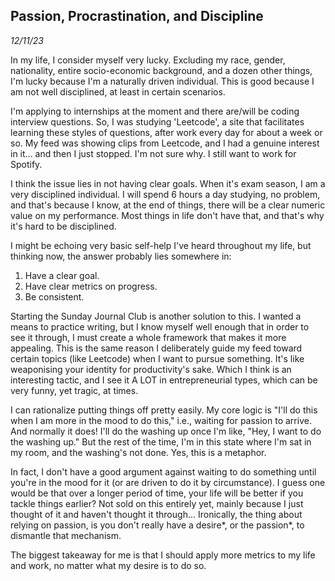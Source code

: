 ## Passion, Procrastination, and Discipline
*12/11/23*

In my life, I consider myself very lucky. Excluding my race, gender,
nationality, entire socio-economic background, and a dozen other things,
I'm lucky because I'm a naturally driven individual. This is good
because I am not well disciplined, at least in certain scenarios.

I'm applying to internships at the moment and there are/will be coding
interview questions. So, I was studying 'Leetcode', a site that
facilitates learning these styles of questions, after work every day for
about a week or so. My feed was showing clips from Leetcode, and I had a
genuine interest in it... and then I just stopped. I'm not sure why. I
still want to work for Spotify.

I think the issue lies in not having clear goals. When it's exam season,
I am a very disciplined individual. I will spend 6 hours a day studying,
no problem, and that's because I know, at the end of things, there will
be a clear numeric value on my performance. Most things in life don't
have that, and that's why it\'s hard to be disciplined.

I might be echoing very basic self-help I've heard throughout my life,
but thinking now, the answer probably lies somewhere in:

1.  Have a clear goal.
2.  Have clear metrics on progress.
3.  Be consistent.

Starting the Sunday Journal Club is another solution to this. I wanted a
means to practice writing, but I know myself well enough that in order
to see it through, I must create a whole framework that makes it more
appealing. This is the same reason I deliberately guide my feed toward
certain topics (like Leetcode) when I want to pursue something. It's
like weaponising your identity for productivity's sake. Which I think is
an interesting tactic, and I see it A LOT in entrepreneurial types,
which can be very funny, yet tragic, at times.

I can rationalize putting things off pretty easily. My core logic is
"I'll do this when I am more in the mood to do this," i.e., waiting for
passion to arrive. And normally it does! I'll do the washing up once I'm
like, "Hey, I want to do the washing up." But the rest of the time, I'm
in this state where I'm sat in my room, and the washing\'s not done.
Yes, this is a metaphor.

In fact, I don't have a good argument against waiting to do something
until you\'re in the mood for it (or are driven to do it by
circumstance). I guess one would be that over a longer period of time,
your life will be better if you tackle things earlier? Not sold on this
entirely yet, mainly because I just thought of it and haven't thought it
through... Ironically, the thing about relying on passion, is you don't
really have a desire*, or the passion*, to dismantle that mechanism.

The biggest takeaway for me is that I should apply more metrics to my
life and work, no matter what my desire is to do so.
